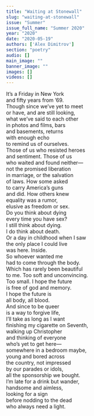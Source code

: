 ```yaml
---
title: "Waiting at Stonewall"
slug: "waiting-at-stonewall"
issue: "Summer"
issue_full_name: "Summer 2020"
year: "2020"
date: "2020-05-19"
authors: ['Alex Dimitrov']
section: "poetry"
audio: []
main_image: ""
banner_image: ""
images: []
videos: []
---
```


It’s a Friday in New York  
and fifty years from ’69.  
Though since we’ve yet to meet  
or have, and are still looking,  
what we’ve said to each other  
in photos and films, bars  
and basements, returns  
with enough echo  
to remind us of ourselves.  
Those of us who resisted heroes  
and sentiment. Those of us  
who waited and found neither—  
not the promised liberation  
in marriage, or the salvation  
of laws. How some asked  
to carry America’s guns  
and did. How others knew  
equality was a rumor,  
elusive as freedom or sex.  
Do you think about dying  
every time you have sex?  
I still think about dying.  
I do think about death.  
Or a day in childhood when I saw  
the only place I could live  
was here. Inside.  
So whoever wanted me  
had to come through the body.  
Which has rarely been beautiful  
to me. Too soft and unconvincing.  
Too small. I hope the future  
is free of god and memory.  
I hope the future is  
all body, all blood.  
And since to be queer  
is a way to forgive life,  
I’ll take as long as I want  
finishing my cigarette on Seventh,  
walking up Christopher  
and thinking of everyone  
who’s yet to get here—  
somewhere in a bedroom maybe,  
young and bored across  
the country, not impressed  
by our parades or idols,  
all the sponsorship we bought.  
I’m late for a drink but wander,  
handsome and aimless,  
looking for a sign  
before nodding to the dead  
who always need a light.  

